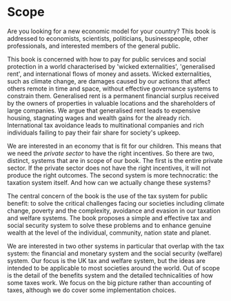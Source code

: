 # Scope
Are you looking for a new economic model for your country? This book is addressed to economists, scientists, politicians, businesspeople, other professionals, and interested members of the general public.

This book is concerned with how to pay for public services and social protection in a world characterised by 'wicked externalities', 'generalised rent', and international flows of money and assets. Wicked externalities, such as climate change, are damages caused by our actions that affect others remote in time and space, without effective governance systems to constrain them. Generalised rent is a permanent financial surplus received by the owners of properties in valuable locations and the shareholders of large companies. We argue that generalised rent leads to expensive housing, stagnating wages and wealth gains for the already rich. International tax avoidance leads to multinational companies and rich individuals failing to pay their fair share for society's upkeep. 

We are interested in an economy that is fit for our children. This means that we need the *private sector* to have the right incentives. So there are two, distinct, systems that are in scope of our book. The first is the entire private sector. If the private sector does not have the right incentives, it will not produce the right outcomes. The second system is more technocratic: the taxation system itself. And how can we actually change these systems?

The central concern of the book is the use of the tax system for public benefit: to solve the critical challenges facing our societies including climate change, poverty and the complexity, avoidance and evasion in our taxation and welfare systems. The book proposes a simple and effective tax and social security system to solve these problems and to enhance genuine wealth at the level of the individual, community, nation state and planet.

We are interested in two other systems in particular that overlap with the tax system: the financial and monetary system and the social security (welfare) system. Our focus is the UK tax and welfare system, but the ideas are intended to be applicable to most societies around the world. Out of scope is the detail of the benefits system and the detailed technicalities of how some taxes work. We focus on the big picture rather than accounting of taxes, although we do cover some implementation choices.
